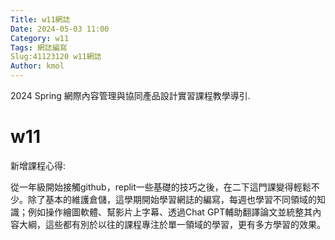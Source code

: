 ```yaml
---
Title: w11網誌
Date: 2024-05-03 11:00
Category: w11
Tags: 網誌編寫
Slug:41123120 w11網誌
Author: kmol
---
```


2024 Spring 網際內容管理與協同產品設計實習課程教學導引.

<!-- PELICAN_END_SUMMARY -->
# w11

新增課程心得:

從一年級開始接觸github，replit一些基礎的技巧之後，在二下這門課變得輕鬆不少。除了基本的維護倉儲，這學期開始學習網誌的編寫，每週也學習不同領域的知識；例如操作繪圖軟體、幫影片上字幕、透過Chat GPT輔助翻譯論文並統整其內容大綱，這些都有別於以往的課程專注於單一領域的學習，更有多方學習的效果。
